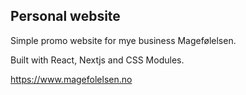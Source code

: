 
## Personal website

Simple promo website for mye business Magefølelsen.

Built with React, Nextjs and CSS Modules.

https://www.magefolelsen.no
